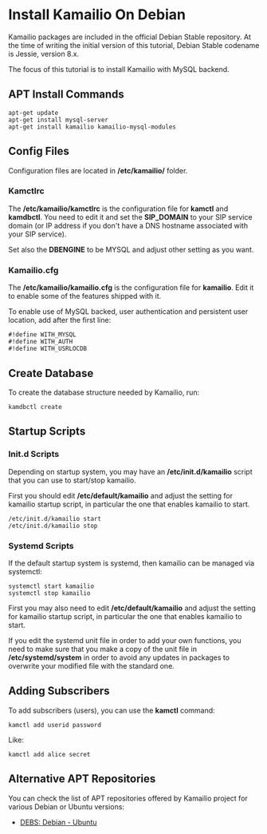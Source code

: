 # Install Kamailio On Debian

Kamailio packages are included in the official Debian Stable repository.
At the time of writing the initial version of this tutorial, Debian
Stable codename is Jessie, version 8.x.

The focus of this tutorial is to install Kamailio with MySQL backend.

## APT Install Commands

    apt-get update
    apt-get install mysql-server
    apt-get install kamailio kamailio-mysql-modules

## Config Files

Configuration files are located in **/etc/kamailio/** folder.

### Kamctlrc

The **/etc/kamailio/kamctlrc** is the configuration file for **kamctl**
and **kamdbctl**. You need to edit it and set the **SIP_DOMAIN** to your
SIP service domain (or IP address if you don't have a DNS hostname
associated with your SIP service).

Set also the **DBENGINE** to be MYSQL and adjust other setting as you
want.

### Kamailio.cfg

The **/etc/kamailio/kamailio.cfg** is the configuration file for
**kamailio**. Edit it to enable some of the features shipped with it.

To enable use of MySQL backed, user authentication and persistent user
location, add after the first line:

    #!define WITH_MYSQL
    #!define WITH_AUTH
    #!define WITH_USRLOCDB

## Create Database

To create the database structure needed by Kamailio, run:

    kamdbctl create

## Startup Scripts

### Init.d Scripts

Depending on startup system, you may have an **/etc/init.d/kamailio**
script that you can use to start/stop kamailio.

First you should edit **/etc/default/kamailio** and adjust the setting
for kamailio startup script, in particular the one that enables kamailio
to start.

    /etc/init.d/kamailio start
    /etc/init.d/kamailio stop

### Systemd Scripts

If the default startup system is systemd, then kamailio can be managed
via systemctl:

    systemctl start kamailio
    systemctl stop kamailio

First you may also need to edit **/etc/default/kamailio** and adjust the
setting for kamailio startup script, in particular the one that enables
kamailio to start.

If you edit the systemd unit file in order to add your own functions,
you need to make sure that you make a copy of the unit file in
**/etc/systemd/system** in order to avoid any updates in packages to
overwrite your modified file with the standard one.

## Adding Subscribers

To add subscribers (users), you can use the **kamctl** command:

    kamctl add userid password

Like:

    kamctl add alice secret

## Alternative APT Repositories

You can check the list of APT repositories offered by Kamailio project
for various Debian or Ubuntu versions:

-   [DEBS: Debian - Ubuntu](/packages/debs)
